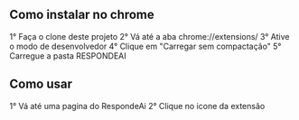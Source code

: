## Como instalar no chrome

1° Faça o clone deste projeto
2° Vá até a aba chrome://extensions/
3° Ative o modo de desenvolvedor
4° Clique em "Carregar sem compactação"
5° Carregue a pasta RESPONDEAI

## Como usar

1° Vá até uma pagina do RespondeAi
2° Clique no icone da extensão